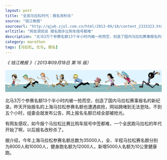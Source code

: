 ```yaml
---
layout: post
title: "全民马拉松时代：报名改秒杀"
source: "钱江晚报"
sourceurl: "http://qjwb.zjol.com.cn/html/2013-09/18/content_2333323.htm"
orltitle: "网友调侃说 报名跑步比购车摇号都难"
description: "北马3万个参赛名额13个半小时内被一抢而空，创造了国内马拉松赛事报名的新纪录。昨天开始报名的上海马拉松参赛名额也遭遇疯抢，网站拥堵到无法登陆，不到五个小时，组委会就发布公告，网上报名名额已经全部被抢光。"
category: marathon
tags: [马拉松, 北马, 报名]
---
```


*《 钱江晚报 》（ 2013年09月18日   第 16 版）*

![Mugiwara Marathon by LizzieT](/images/Mugiwara_Marathon_by_LizzieT.png)

北马3万个参赛名额13个半小时内被一抢而空，创造了国内马拉松赛事报名的新纪录。昨天开始报名的上海马拉松参赛名额也遭遇疯抢，网站拥堵到无法登陆，不到五个小时，组委会就发布公告，网上报名名额已经全部被抢光。

有网友感叹，如今报个马拉松比赛比购车摇号中签都难，一个全民跑马拉松的年代开始了啊，以后报名改秒杀了。

据介绍，今年上海马拉松参赛名额总数为35000人，全、半程马拉松赛名额分别为8000人和10000人，健身跑名额为12000人，新增5000人名额为10公里健康跑。

